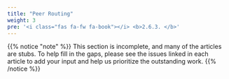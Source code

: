 ```yaml
---
title: "Peer Routing"
weight: 3
pre: '<i class="fas fa-fw fa-book"></i> <b>2.6.3. </b>'
---
```


{{% notice "note" %}}
This section is incomplete, and many of the articles are stubs. To help fill in
the gaps, please see the issues linked in each article to add your input and
help us prioritize the outstanding work.
{{% /notice %}}
